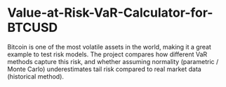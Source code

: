 # Value-at-Risk-VaR-Calculator-for-BTCUSD
Bitcoin is one of the most volatile assets in the world, making it a great example to test risk models. The project compares how different VaR methods capture this risk, and whether assuming normality (parametric / Monte Carlo) underestimates tail risk compared to real market data (historical method).
